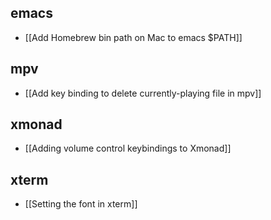 ## emacs

- [[Add Homebrew bin path on Mac to emacs $PATH]]

## mpv

- [[Add key binding to delete currently-playing file in mpv]]

## xmonad

- [[Adding volume control keybindings to Xmonad]]


## xterm

- [[Setting the font in xterm]]

